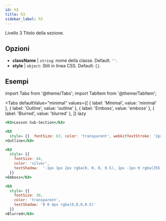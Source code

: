 ```yaml
---
id: h3
title: h3
sidebar_label: h3
---
```


Livello 3 Titolo della sezione.

## Opzioni

* __className__ | `string`: nome della classe. Default: `''`.
* __style__ | `object`: Stili in linea CSS. Default: `{}`.


## Esempi


import Tabs from '@theme/Tabs';
import TabItem from '@theme/TabItem';

<Tabs
    defaultValue="minimal"
    values={[
        { label: 'Minimal', value: 'minimal' },
        { label: 'Outline', value: 'outline' },
        { label: 'Emboss', value: 'emboss' },
        { label: 'Blurred', value: 'blurred' },
    ]}
    lazy
>
<TabItem value="minimal">

```jsx live
<h3>Lesson Sub-Section</h3>
```

</TabItem>

<TabItem value="outline">

```jsx live
<h3
  style= {{  fontSize: 63, color: 'transparent', webkitTextStroke: '2px navy' }}
>Outline</h3>
```
</TabItem>

<TabItem value="emboss">

```jsx live
<h3
  style= {{  
    fontSize: 44,
    color: 'silver', 
    textShadow:  '-1px 1px 2px rgba(0, 0, 0, 0.5), 1px -1px 0 rgba(255, 255, 255, 0.9)'
  }}
>Emboss</h3>
```
</TabItem>

<TabItem value="blurred">

```jsx live
<h3
  style= {{  
    fontSize: 30,
    color: 'transparent',
    textShadow: '0 0 4px rgba(0,0,0,0.5)'
  }}
>Blurred</h3>
```
</TabItem>

</Tabs>
